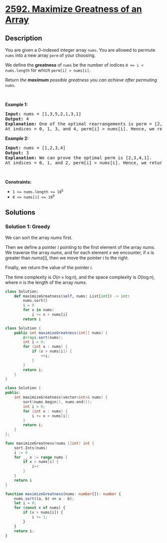 # [2592. Maximize Greatness of an Array](https://leetcode.com/problems/maximize-greatness-of-an-array)


## Description

<p>You are given a 0-indexed integer array <code>nums</code>. You are allowed to permute <code>nums</code> into a new array <code>perm</code> of your choosing.</p>

<p>We define the <strong>greatness</strong> of <code>nums</code> be the number of indices <code>0 &lt;= i &lt; nums.length</code> for which <code>perm[i] &gt; nums[i]</code>.</p>

<p>Return <em>the <strong>maximum</strong> possible greatness you can achieve after permuting</em> <code>nums</code>.</p>

<p>&nbsp;</p>
<p><strong class="example">Example 1:</strong></p>

<pre>
<strong>Input:</strong> nums = [1,3,5,2,1,3,1]
<strong>Output:</strong> 4
<strong>Explanation:</strong> One of the optimal rearrangements is perm = [2,5,1,3,3,1,1].
At indices = 0, 1, 3, and 4, perm[i] &gt; nums[i]. Hence, we return 4.</pre>

<p><strong class="example">Example 2:</strong></p>

<pre>
<strong>Input:</strong> nums = [1,2,3,4]
<strong>Output:</strong> 3
<strong>Explanation:</strong> We can prove the optimal perm is [2,3,4,1].
At indices = 0, 1, and 2, perm[i] &gt; nums[i]. Hence, we return 3.
</pre>

<p>&nbsp;</p>
<p><strong>Constraints:</strong></p>

<ul>
	<li><code>1 &lt;= nums.length &lt;= 10<sup>5</sup></code></li>
	<li><code>0 &lt;= nums[i] &lt;= 10<sup>9</sup></code></li>
</ul>

## Solutions

### Solution 1: Greedy

We can sort the array $nums$ first.

Then we define a pointer $i$ pointing to the first element of the array $nums$. We traverse the array $nums$, and for each element $x$ we encounter, if $x$ is greater than $nums[i]$, then we move the pointer $i$ to the right.

Finally, we return the value of the pointer $i$.

The time complexity is $O(n \times \log n)$, and the space complexity is $O(\log n)$, where $n$ is the length of the array $nums$.

<!-- tabs:start -->

```python
class Solution:
    def maximizeGreatness(self, nums: List[int]) -> int:
        nums.sort()
        i = 0
        for x in nums:
            i += x > nums[i]
        return i
```

```java
class Solution {
    public int maximizeGreatness(int[] nums) {
        Arrays.sort(nums);
        int i = 0;
        for (int x : nums) {
            if (x > nums[i]) {
                ++i;
            }
        }
        return i;
    }
}
```

```cpp
class Solution {
public:
    int maximizeGreatness(vector<int>& nums) {
        sort(nums.begin(), nums.end());
        int i = 0;
        for (int x : nums) {
            i += x > nums[i];
        }
        return i;
    }
};
```

```go
func maximizeGreatness(nums []int) int {
	sort.Ints(nums)
	i := 0
	for _, x := range nums {
		if x > nums[i] {
			i++
		}
	}
	return i
}
```

```ts
function maximizeGreatness(nums: number[]): number {
    nums.sort((a, b) => a - b);
    let i = 0;
    for (const x of nums) {
        if (x > nums[i]) {
            i += 1;
        }
    }
    return i;
}
```

<!-- tabs:end -->

<!-- end -->
